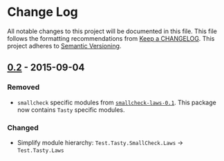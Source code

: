 # Change Log
All notable changes to this project will be documented in this file. This file
follows the formatting recommendations from [Keep a
CHANGELOG](http://keepachangelog.com/). This project adheres to [Semantic
Versioning](http://semver.org/).

## [0.2] - 2015-09-04
### Removed
- `smallcheck` specific modules from
  [`smallcheck-laws-0.1`](https://hackage.haskell.org/package/smallcheck-laws-0.1).
  This package now contains `Tasty` specific modules.

### Changed
- Simplify module hierarchy: `Test.Tasty.SmallCheck.Laws` -> `Test.Tasty.Laws`

[0.2]: https://github.com/jdnavarro/tasty-laws/compare/bf1caa5...v0.2
